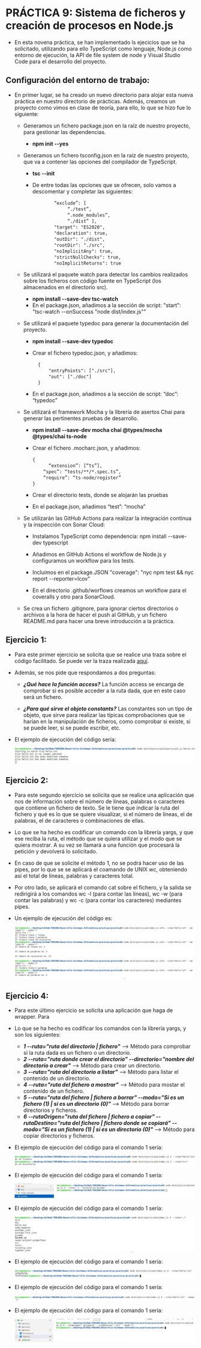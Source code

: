 # PRÁCTICA 9: Sistema de ficheros y creación de procesos en Node.js

* En esta novena práctica, se han implementado ls ejecicios que se ha solicitado, utilizando para ello TypeScript como lenguaje, Node.js como entorno de ejecución, la API de file system de node y Visual Studio Code para el desarrollo del proyecto.


## Configuración del entorno de trabajo:

* En primer lugar, se ha creado un nuevo directorio para alojar esta nueva práctica en nuestro directorio de prácticas. Además, creamos un proyecto como vimos en clase de teoría, para ello, lo que se hizo fue lo siguiente:
	
	* Generamos un fichero package.json en la raíz de nuestro proyecto, para gestionar las dependencias.
	
		* **npm init --yes**

	* Generamos un fichero tsconfig.json en la raíz de nuestro proyecto, que va a contener las opciones del compilador de TypeScript.
	
		* **tsc --init**
		* De entre todas las opciones que se ofrecen, solo vamos a descomentar y completar las siguientes:

                      “exclude”: [
		                   “./test”,
		                   “.node_modules”,
		                   “./dist” ],		      
    	              "target": "ES2020",	  
                      "declaration": true, 	  
    	              "outDir": "./dist",	  
    	              "rootDir": "./src",	  
                      "noImplicitAny": true,   	  
                      "strictNullChecks": true,	  
                      "noImplicitReturns": true

	* Se utilizará el paquete watch para detectar los cambios realizados sobre los ficheros con código fuente en TypeScript (los almacenados en el directorio src).
		
		* **npm install --save-dev tsc-watch**
		* En el package.json, añadimos a la sección de script: "start": "tsc-watch --onSuccess \"node dist/index.js\""

	* Se utilizará el paquete typedoc para generar la documentación del proyecto.
		
		* **npm install --save-dev typedoc**
		* Crear el fichero typedoc.json, y añadimos:
		
                {
	                "entryPoints": ["./src"],
	                "out": ["./doc"]
                }
      * En el package.json, añadimos a la sección de script: “doc”: “typedoc”

  * Se utilizará el framework Mocha y la librería de asertos Chai para generar las pertinentes pruebas de desarrollo.
  
    * **npm install --save-dev mocha chai @types/mocha @types/chai ts-node**
    * Crear el fichero .mocharc.json, y añadimos:

          {
	            “extension”: [“ts”],
              “spec”: “tests/**/*.spec.ts”,
              “require”: “ts-node/register”
          }
          
    * Crear el directorio tests, donde se alojarán las pruebas
    * En el package.json, añadimos “test”: “mocha”

  * Se utilizarán las GitHub Actions para realizar la integración continua y la inspección con Sonar Cloud:
    * Instalamos TypeScript como dependencia: npm install --save-dev typescript
    * Añadimos en GitHub Actions el workflow de Node.js y configuramos un workflow para los tests.
    
    * Incluimos en el package.JSON "coverage": "nyc npm test && nyc report --reporter=lcov"
    * En el directorio .github/worflows creamos un workflow para el coveralls y otro para SonarCloud.
    
  * Se crea un fichero .gitignore, para ignorar ciertos directorios o archivos a la hora de hacer el push al GitHub, y un fichero README.md para hacer una breve introducción a la práctica.


## Ejercicio 1:

 * Para este primer ejercicio se solicita que se realice una traza sobre el código facilitado. Se puede ver la traza realizada [aquí](https://github.com/ULL-ESIT-INF-DSI-2021/ull-esit-inf-dsi-20-21-prct09-async-fs-process-alu0101205908/blob/master/src/ejercicio1/ejercicio1.ts).

 * Además, se nos pide que respondamos a dos preguntas:
 	
	* ***¿Qué hace la función access?*** La función access se encarga de comprobar si es posible acceder a la ruta dada, que en este caso será un fichero. 
	
	* ***¿Para qué sirve el objeto constants?*** Las constantes son un tipo de objeto, que sirve para realizar las típicas comprobaciones que se harían en la manipulación de ficheros, como comprobar si existe, si se puede leer, si se puede escribir, etc.

 * El ejemplo de ejecución del código sería:

	![Ejercicio 1][Ejercicio1]


## Ejercicio 2:

 * Para este segundo ejercicio se solicita que se realice una aplicación que nos de información sobre el número de líneas, palabras o caracteres que contiene un fichero de texto. Se le tiene que indicar la ruta del fichero y qué es lo que se quiere visualizar, si el número de líneas, el de palabras, el de caracteres o combinaciones de ellas.

 * Lo que se ha hecho es codificar un comando con la librería yargs, y que ese reciba la ruta, el método que se quiera utilizar y el modo que se quiera mostrar. A su vez se llamará a una función que procesará la petición y devolverá lo solicitado.

 * En caso de que se solicite el método 1, no se podrá hacer uso de las pipes, por lo que se se aplicará el coamando de UNIX wc, obteniendo así el total de líneas, palabras y caracteres total.
 
 * Por otro lado, se aplicará el comando cat sobre el fichero, y la salida se redirigirá a los comandos wc -l (para contar las líneas), wc -w (para contar las palabras) y wc -c (para  contar los caracteres) mediantes pipes.
 
 * Un ejemplo de ejecución del código es:

	![Ejercicio 2][Ejercicio2]
	
## Ejercicio 4:

 * Para este último ejercicio se solicita una aplicación que haga  de wrapper. Para 

 * Lo que se ha hecho es codificar los comandos con la librería yargs, y son los siguientes:
  
	* ***1 --ruta="ruta del directorio | fichero"*** --> Método para comprobar si la ruta dada es un fichero o un directorio.
	* ***2 --ruta="ruta donde crear el directorio" --directorio="nombre del directorio a crear"*** --> Método para crear un directorio.
	* ***3 --ruta="ruta del directorio a listar"*** --> Método para listar el contenido de un directorio.
	* ***4 --ruta="ruta del fichero a mostrar"*** --> Método para mostar el contenido de un fichero.
	* ***5 --ruta="ruta del fichero | fichero a borrar" --modo="Si es un fichero (1) | si es un directorio (0)"*** --> Método para borrar directorios y ficheros.
	* ***6 --rutaOrigen="ruta del fichero | fichero a copiar" --rutaDestino="ruta del fichero | fichero donde se copiará" --modo="Si es un fichero (1) | si es un directorio (0)"*** --> Método para copiar directorios y ficheros.

 * El ejemplo de ejecución del código para el comando 1 sería:

	![Ejercicio 3.1][Ejercicio31]
	
 * El ejemplo de ejecución del código para el comando 1 sería:

	![Ejercicio 3.2][Ejercicio32]
	
* El ejemplo de ejecución del código para el comando 1 sería:

	![Ejercicio 3.3][Ejercicio33]
	
* El ejemplo de ejecución del código para el comando 1 sería:

	![Ejercicio 3.4][Ejercicio34]
	
* El ejemplo de ejecución del código para el comando 1 sería:

	![Ejercicio 3.5][Ejercicio35]
	
* El ejemplo de ejecución del código para el comando 1 sería:

	![Ejercicio 3.6][Ejercicio36]
	
	
[Ejercicio1]: images/ejercicio1.JPG "Ejercicio 1"
[Ejercicio2]: images/ejercicio2.JPG "Ejercicio 2"
[Ejercicio31]: images/ejercicio31.JPG "Ejercicio 31"
[Ejercicio32]: images/ejercicio32.JPG "Ejercicio 32"
[Ejercicio33]: images/ejercicio33.JPG "Ejercicio 33"
[Ejercicio34]: images/ejercicio34.JPG "Ejercicio 34"
[Ejercicio35]: images/ejercicio35.JPG "Ejercicio 35"
[Ejercicio36]: images/ejercicio36.JPG "Ejercicio 36"
